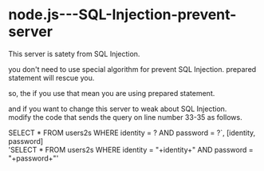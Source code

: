 # node.js---SQL-Injection-prevent-server
This server is satety from SQL Injection.

you don't need to use special algorithm for prevent SQL Injection.
prepared statement will rescue you.

so, the if you use <safety code> that mean you are using prepared statement. 
  
and if you want to change this server to weak about SQL Injection.<br>
modify the code that sends the query on line number 33-35 as follows. <br>

<safety code>
SELECT * FROM users2s WHERE identity = ? AND password = ?`, [identity, password] <br>
<weak code>
'SELECT * FROM users2s WHERE identity = "+identity+" AND password = "+password+"'
